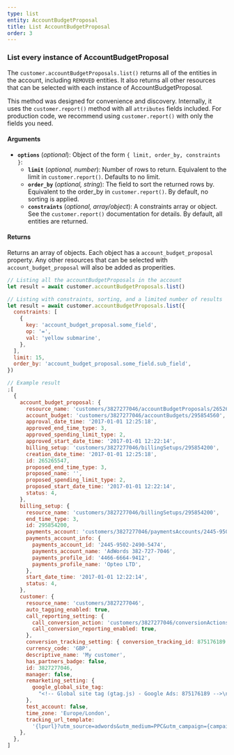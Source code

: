 ```yaml
---
type: list
entity: AccountBudgetProposal
title: List AccountBudgetProposal
order: 3
---
```


### List every instance of AccountBudgetProposal

The `customer.accountBudgetProposals.list()` returns all of the entities in the account, including `REMOVED` entities. It also returns all other resources that can be selected with each instance of AccountBudgetProposal.

This method was designed for convenience and discovery. Internally, it uses the `customer.report()` method with all `attributes` fields included. For production code, we recommend using `customer.report()` with only the fields you need.

#### Arguments

- **`options`** (_optional_): Object of the form `{ limit, order_by, constraints }`:
  - **`limit`** (_optional, number_): Number of rows to return. Equivalent to the limit in `customer.report()`. Defaults to no limit.
  - **`order_by`** (_optional, string_): The field to sort the returned rows by. Equivalent to the order_by in `customer.report()`. By default, no sorting is applied.
  - **`constraints`** (_optional, array/object_): A constraints array or object. See the `customer.report()` documentation for details. By default, all entities are returned.

#### Returns

Returns an array of objects.
Each object has a `account_budget_proposal` property. Any other resources that can be selected with `account_budget_proposal` will also be added as properities.

```javascript
// Listing all the accountBudgetProposals in the account
let result = await customer.accountBudgetProposals.list()

// Listing with constraints, sorting, and a limited number of results
let result = await customer.accountBudgetProposals.list({
  constraints: [
    {
      key: 'account_budget_proposal.some_field',
      op: '=',
      val: 'yellow submarine',
    },
  ],
  limit: 15,
  order_by: 'account_budget_proposal.some_field.sub_field',
})
```

```javascript
// Example result
;[
  {
    account_budget_proposal: {
      resource_name: 'customers/3827277046/accountBudgetProposals/265265547',
      account_budget: 'customers/3827277046/accountBudgets/295854560',
      approval_date_time: '2017-01-01 12:25:18',
      approved_end_time_type: 3,
      approved_spending_limit_type: 2,
      approved_start_date_time: '2017-01-01 12:22:14',
      billing_setup: 'customers/3827277046/billingSetups/295854200',
      creation_date_time: '2017-01-01 12:25:18',
      id: 265265547,
      proposed_end_time_type: 3,
      proposed_name: '',
      proposed_spending_limit_type: 2,
      proposed_start_date_time: '2017-01-01 12:22:14',
      status: 4,
    },
    billing_setup: {
      resource_name: 'customers/3827277046/billingSetups/295854200',
      end_time_type: 3,
      id: 295854200,
      payments_account: 'customers/3827277046/paymentsAccounts/2445-9502-2490-5474',
      payments_account_info: {
        payments_account_id: '2445-9502-2490-5474',
        payments_account_name: 'AdWords 382-727-7046',
        payments_profile_id: '4466-6664-9412',
        payments_profile_name: 'Opteo LTD',
      },
      start_date_time: '2017-01-01 12:22:14',
      status: 4,
    },
    customer: {
      resource_name: 'customers/3827277046',
      auto_tagging_enabled: true,
      call_reporting_setting: {
        call_conversion_action: 'customers/3827277046/conversionActions/179',
        call_conversion_reporting_enabled: true,
      },
      conversion_tracking_setting: { conversion_tracking_id: 875176189 },
      currency_code: 'GBP',
      descriptive_name: 'My customer',
      has_partners_badge: false,
      id: 3827277046,
      manager: false,
      remarketing_setting: {
        google_global_site_tag:
          "<!-- Global site tag (gtag.js) - Google Ads: 875176189 -->\n<script async src=\"https://www.googletagmanager.com/gtag/js?id=AW-875176189\"></script>\n<script>\n  window.dataLayer = window.dataLayer || [];\n  function gtag(){dataLayer.push(arguments);}\n  gtag('js', new Date());\n\n  gtag('config', 'AW-875176189');\n</script>\n",
      },
      test_account: false,
      time_zone: 'Europe/London',
      tracking_url_template:
        '{lpurl}?utm_source=adwords&utm_medium=PPC&utm_campaign={campaignid}&utm_term={ifsearch:{keyword}}{ifcontent:{placement}}&utm_content={creative}&network={network}&adgroupid={adgroupid}&matchtype={matchtype}&adposition={adposition}&targetid={targetid}&target={target}&device={device}&devicemodel={devicemodel}',
    },
  },
]
```
